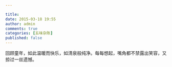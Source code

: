 ```yaml
---

title: 
date: 2015-03-18 19:55
author: admin
comments: true
categories: [五味杂陈]
published: false
---
```

回顾童年，如此温暖而快乐，如清泉般纯净。每每想起，嘴角都不禁露出笑容，又掠过一丝遗憾。
